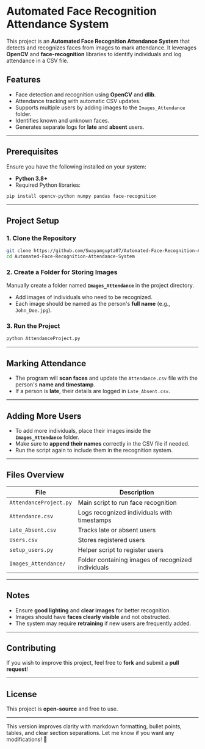 # Automated Face Recognition Attendance System

This project is an **Automated Face Recognition Attendance System** that detects and recognizes faces from images to mark attendance. It leverages **OpenCV** and **face-recognition** libraries to identify individuals and log attendance in a CSV file.

## Features

- Face detection and recognition using **OpenCV** and **dlib**.
- Attendance tracking with automatic CSV updates.
- Supports multiple users by adding images to the `Images_Attendance` folder.
- Identifies known and unknown faces.
- Generates separate logs for **late** and **absent** users.

---

## Prerequisites

Ensure you have the following installed on your system:

- **Python 3.8+**
- Required Python libraries:

```bash
pip install opencv-python numpy pandas face-recognition
```

---

## Project Setup

### 1. Clone the Repository

```bash
git clone https://github.com/Swayamgupta07/Automated-Face-Recognition-Attendance-System.git
cd Automated-Face-Recognition-Attendance-System
```

### 2. Create a Folder for Storing Images

Manually create a folder named **`Images_Attendance`** in the project directory.

- Add images of individuals who need to be recognized.
- Each image should be named as the person's **full name** (e.g., `John_Doe.jpg`).

### 3. Run the Project

```bash
python AttendanceProject.py
```

---

## Marking Attendance

- The program will **scan faces** and update the `Attendance.csv` file with the person's **name and timestamp**.
- If a person is **late**, their details are logged in `Late_Absent.csv`.

---

## Adding More Users

- To add more individuals, place their images inside the **`Images_Attendance`** folder.
- Make sure to **append their names** correctly in the CSV file if needed.
- Run the script again to include them in the recognition system.

---

## Files Overview

| File | Description |
|------|------------|
| `AttendanceProject.py` | Main script to run face recognition |
| `Attendance.csv` | Logs recognized individuals with timestamps |
| `Late_Absent.csv` | Tracks late or absent users |
| `Users.csv` | Stores registered users |
| `setup_users.py` | Helper script to register users |
| `Images_Attendance/` | Folder containing images of recognized individuals |

---

## Notes

- Ensure **good lighting** and **clear images** for better recognition.
- Images should have **faces clearly visible** and not obstructed.
- The system may require **retraining** if new users are frequently added.

---

## Contributing

If you wish to improve this project, feel free to **fork** and submit a **pull request**!

---

## License

This project is **open-source** and free to use.

---

This version improves clarity with markdown formatting, bullet points, tables, and clear section separations. Let me know if you want any modifications! 🚀

